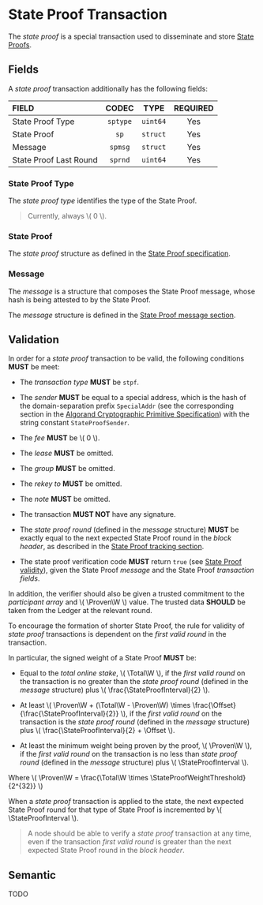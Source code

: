 $$
\newcommand \Proven {\mathrm{Proven}}
\newcommand \Total {\mathrm{Total}}
\newcommand \W {\mathrm{Weight}}
\newcommand \StateProof {\mathrm{SP}}
\newcommand \StateProofInterval {\delta_\StateProof}
\newcommand \StateProofWeightThreshold {f_\StateProof}
\newcommand \Offset {\mathrm{Offset}}
$$

# State Proof Transaction

The _state proof_ is a special transaction used to disseminate and store [State
Proofs](./ledger-state-proofs.md).

## Fields

A _state proof_ transaction additionally has the following fields:

| FIELD                  |  CODEC   |   TYPE   | REQUIRED |
|:-----------------------|:--------:|:--------:|:--------:|
| State Proof Type       | `sptype` | `uint64` |   Yes    |
| State Proof            |   `sp`   | `struct` |   Yes    |
| Message                | `spmsg`  | `struct` |   Yes    |
| State Proof Last Round | `sprnd`  | `uint64` |   Yes    |

### State Proof Type

The _state proof type_ identifies the type of the State Proof.

> Currently, always \\( 0 \\).

### State Proof

The _state proof_ structure as defined in the [State Proof specification](../crypto/crypto-state-proofs.md#state-proof-format).

### Message

The _message_ is a structure that composes the State Proof message, whose hash is
being attested to by the State Proof.

The _message_ structure is defined in the [State Proof message section](./ledger-state-proofs.md#message).

## Validation

In order for a _state proof_ transaction to be valid, the following conditions **MUST**
be meet:

- The _transaction type_ **MUST** be `stpf`.

- The _sender_ **MUST** be equal to a special address, which is the hash of the domain-separation
prefix `SpecialAddr` (see the corresponding section in the [Algorand Cryptographic
Primitive Specification](../crypto/crypto-domain-separators.md)) with the string
constant `StateProofSender`.

- The _fee_ **MUST** be \\( 0 \\).

- The _lease_ **MUST** be omitted.

- The _group_ **MUST** be omitted.

- The _rekey to_ **MUST** be omitted.

- The _note_ **MUST** be omitted.

- The transaction **MUST NOT** have any signature.

- The _state proof round_ (defined in the _message_ structure) **MUST** be exactly
equal to the next expected State Proof round in the _block header_, as described in
the [State Proof tracking section](./ledger-state-proofs.md#tracking).

- The state proof verification code **MUST** return `true` (see [State Proof validity](../crypto/crypto-state-proofs.md#state-proof-validity)),
given the State Proof _message_ and the State Proof _transaction fields_.

In addition, the verifier should also be given a trusted commitment to the _participant
array_ and \\( \Proven\W \\) value. The trusted data **SHOULD** be taken from the
Ledger at the relevant round.

To encourage the formation of shorter State Proof, the rule for validity of _state
proof_ transactions is dependent on the _first valid round_ in the transaction.

In particular, the signed weight of a State Proof **MUST** be:

- Equal to the _total online stake_, \\( \Total\W \\), if the _first valid round_
on the transaction is no greater than the _state proof round_ (defined in the _message_
structure) plus \\( \frac{\StateProofInterval}{2} \\).

- At least \\( \Proven\W + (\Total\W - \Proven\W) \times \frac{\Offset}{\frac{\StateProofInterval}{2}} \\),
if the _first valid round_ on the transaction is the _state proof round_ (defined
in the _message_ structure) plus \\( \frac{\StateProofInterval}{2} + \Offset \\).

- At least the minimum weight being proven by the proof, \\( \Proven\W \\), if the
_first valid round_ on the transaction is no less than _state proof round_ (defined
in the _message_ structure) plus \\( \StateProofInterval \\).

Where \\( \Proven\W = \frac{\Total\W \times \StateProofWeightThreshold}{2^{32}} \\)

When a _state proof_ transaction is applied to the state, the next expected State
Proof round for that type of State Proof is incremented by \\( \StateProofInterval \\).

> A node should be able to verify a _state proof_ transaction at any time, even if
> the transaction _first valid round_ is greater than the next expected State Proof
> round in the _block header_.

## Semantic

TODO
